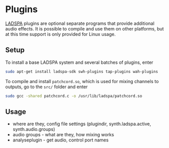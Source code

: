 # Plugins

[LADSPA](https://www.ladspa.org/) plugins are optional separate programs that provide additional audio effects. It is possible to compile and use them on other platforms, but at this time support is only provided for Linux usage.

## Setup

To install a base LADSPA system and several batches of plugins, enter

```bash
sudo apt-get install ladspa-sdk swh-plugins tap-plugins wah-plugins
```

To compile and install `patchcord.so`, which is used for mixing channels to outputs, go to the `src/` folder and enter

```bash
sudo gcc -shared patchcord.c -o /usr/lib/ladspa/patchcord.so
```

## Usage

* where are they, config file settings (plugindir, synth.ladspa.active, synth.audio.groups)
* audio groups - what are they, how mixing works
* analyseplugin - get audio, control port names
